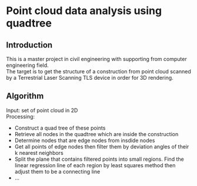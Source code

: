 # Point cloud data analysis using quadtree
## Introduction
This is a master project in civil engineering with supporting from computer engineering field.  
The target is to get the structure of a construction from point cloud scanned by a Terrestrial Laser Scanning TLS device in order for 3D rendering.  

## Algorithm
Input: set of point cloud in 2D  
Processing:  
- Construct a quad tree of these points  
- Retrieve all nodes in the quadtree which are inside the construction  
- Determine nodes that are edge nodes from insdide nodes  
- Get all points of edge nodes then filter them by deviation angles of their k nearest neighbors  
- Split the plane that contains filtered points into small regions. Find the linear regression line of each region by least squares method then adjust them to be a connecting line  
- ...